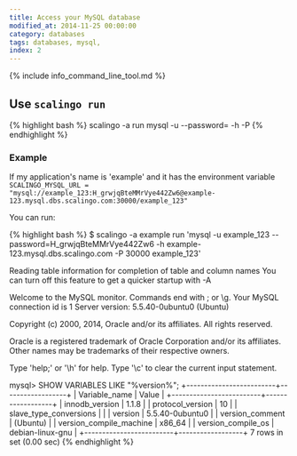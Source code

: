 ```yaml
---
title: Access your MySQL database
modified_at: 2014-11-25 00:00:00
category: databases
tags: databases, mysql,
index: 2
---
```


{% include info_command_line_tool.md %}


## Use `scalingo run`

{% highlight bash %}
scalingo -a <application name> run mysql -u <user> --password=<password> -h <host> -P <port> <db>
{% endhighlight %}

### Example

If my application's name is 'example' and it has the environment variable
`SCALINGO_MYSQL_URL = "mysql://example_123:H_grwjqBteMMrVye442Zw6@example-123.mysql.dbs.scalingo.com:30000/example_123"`

You can run:

{% highlight bash %}
$ scalingo -a example run 'mysql -u example_123 --password=H_grwjqBteMMrVye442Zw6 -h example-123.mysql.dbs.scalingo.com -P 30000 example_123'

Reading table information for completion of table and column names
You can turn off this feature to get a quicker startup with -A

Welcome to the MySQL monitor.  Commands end with ; or \g.
Your MySQL connection id is 1
Server version: 5.5.40-0ubuntu0 (Ubuntu)

Copyright (c) 2000, 2014, Oracle and/or its affiliates. All rights reserved.

Oracle is a registered trademark of Oracle Corporation and/or its
affiliates. Other names may be trademarks of their respective
owners.

Type 'help;' or '\h' for help. Type '\c' to clear the current input statement.

mysql> SHOW VARIABLES LIKE "%version%";
+-------------------------+------------------+
| Variable_name           | Value            |
+-------------------------+------------------+
| innodb_version          | 1.1.8            |
| protocol_version        | 10               |
| slave_type_conversions  |                  |
| version                 | 5.5.40-0ubuntu0  |
| version_comment         | (Ubuntu)         |
| version_compile_machine | x86_64           |
| version_compile_os      | debian-linux-gnu |
+-------------------------+------------------+
7 rows in set (0.00 sec)
{% endhighlight %}
